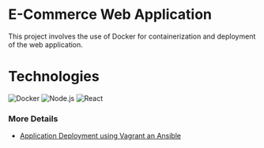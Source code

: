 # E-Commerce Web Application
This project involves the use of Docker for containerization and deployment of the web application.

# Technologies
![Docker](__https://img.shields.io/badge/Docker-Containerized-blue__)
![Node.js](__https://img.shields.io/badge/Backend-Node.js-green__)
![React](__https://img.shields.io/badge/Frontend-React-61DAFB__)

### More Details

- [Application Deployment using Vagrant an Ansible](./VagrantandAnsible.md)